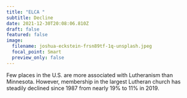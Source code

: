 ```yaml
---
title: "ELCA "
subtitle: Decline
date: 2021-12-30T20:08:06.810Z
draft: false
featured: false
image:
  filename: joshua-eckstein-frsn89tf-1q-unsplash.jpeg
  focal_point: Smart
  preview_only: false
---
```

Few places in the U.S. are more associated with Lutheranism than Minnesota. However, membership in the largest Lutheran church has steadily declined since 1987 from nearly 19% to 11% in 2019.